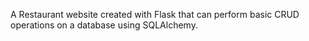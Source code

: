 A  Restaurant website created with Flask that can perform basic CRUD operations on a database using SQLAlchemy.
